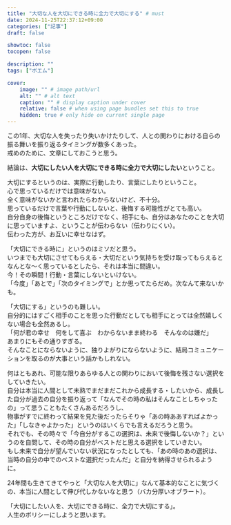 ```yaml
---
title: "大切な人を大切にできる時に全力で大切にする" # must
date: 2024-11-25T22:37:12+09:00
categories: ["記事"]
draft: false

showtoc: false
tocopen: false

description: ""
tags: ["ポエム"]

cover: 
    image: "" # image path/url
    alt: "" # alt text
    caption: "" # display caption under cover
    relative: false # when using page bundles set this to true
    hidden: true # only hide on current single page
---
```


この1年、大切な人を失ったり失いかけたりして、人との関わりにおける自らの振る舞いを振り返るタイミングが数多くあった。  
戒めのために、文章にしておこうと思う。  

結論は、**大切にしたい人を大切にできる時に全力で大切にしたい**ということ。  

大切にするというのは、実際に行動したり、言葉にしたりということ。  
心で思っているだけでは意味がない。  
全く意味がないかと言われたらわからないけど、不十分。  
思っているだけで言葉や行動にしないと、後悔する可能性がとても高い。  
自分自身の後悔というところだけでなく、相手にも、自分はあなたのことを大切に思っていますよ、ということが伝わらない（伝わりにくい）。  
伝わった方が、お互いに幸せなはず。  

「大切にできる時に」というのはミソだと思う。  
いつまでも大切にさせてもらえる・大切だという気持ちを受け取ってもらえるとなんとな〜く思っているとしたら、それは本当に間違い。  
今！その瞬間！行動・言葉にしないといけない。  
「今度」「あとで」「次のタイミングで」とか思ってたらだめ。次なんて来ないかも。  

「大切にする」というのも難しい。  
自分的にはすごく相手のことを思った行動だとしても相手にとっては全然嬉しくない場合も全然あるし。  
「何が君の幸せ　何をして喜ぶ　わからないまま終わる　そんなのは嫌だ」  
あまりにもその通りすぎる。  
そんなことにならないように、独りよがりにならないように、結局コミュニケーションを取るのが大事という話かもしれない。  

何はともあれ、可能な限りあらゆる人との関わりにおいて後悔を残さない選択をしていきたい。  
自分は本当に人間として未熟でまだまだこれから成長する・したいから、成長した自分が過去の自分を振り返って「なんでその時の私はそんなことしちゃったの」って思うこともたくさんあるだろうし、  
物事がすでに終わって結果を見た後だったらそりゃ「あの時ああすればよかった」「しなきゃよかった」というのはいくらでも言えるだろうと思う。  
それでも、その時々で「今自分がするこの選択は、未来で後悔しないか？」というのを自問して、その時の自分がベストだと思える選択をしていきたい。  
もし未来で自分が望んでいない状況になったとしても、「あの時のあの選択は、当時の自分の中でのベストな選択だったんだ」と自分を納得させられるように。  

24年間も生きてきてやっと「大切な人を大切に」なんて基本的なことに気づくの、本当に人間として伸び代しかないなと思う（バカ分厚いオブラート）。  

「大切にしたい人を、大切にできる時に、全力で大切にする」。  
人生のポリシーにしようと思います。 